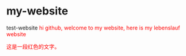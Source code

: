 # my-website
test-website
<font color = "red">hi github, welcome to my website, here is my lebenslauf website</font>
<p style="color: red;">这是一段红色的文字。</p>
